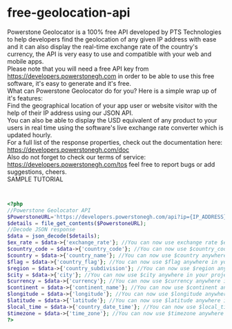 # free-geolocation-api
Powerstone Geolocator is a 100% free API developed by PTS Technologies to help developers find the geolocation of any given IP address with ease and it can also display the real-time exchange rate of the country's currency, the API is very easy to use and compatible with your web and mobile apps.<br>
Please note that you will need a free API key from https://developers.powerstonegh.com in order to be able to use this free software, it's easy to generate and it's free.<br>
What can Powerstone Geolocator do for you? Here is a simple wrap up of it's features:<br>
Find the geographical location of your app user or website visitor with the help of their IP address using our JSON API.<br>
You can also be able to display the USD equivalent of any product to your users in real time using the software's live exchange rate converter which is updated hourly.<br>
For a full list of the response properties, check out the documentation here: https://developers.powerstonegh.com/doc<br>
Also do not forget to check our terms of service: https://developers.powerstonegh.com/tos feel free to report bugs or add suggestions, cheers.
<br>
SAMPLE TUTORIAL<br>
```php


<?php
//Powerstone Geolocator API
$PowerstoneURL='https://developers.powerstonegh.com/api?ip={IP_ADDRESS}&key={YOUR_API_KEY}';
$details = file_get_contents($PowerstoneURL);
//Decode JSON response
$data = json_decode($details);
$ex_rate = $data->{'exchange_rate'}; //You can now use exchange rate $ex_rate anywhere in your project
$country_code = $data->{'country_code'}; //You can now use $country_code anywhere in your project
$country = $data->{'country_name'}; //You can now use $country anywhere in your project
$flag = $data->{'country_flag'}; //You can now use $flag anywhere in your project like so echo '<img src="'.$flag.'" alt="'.$country.'">';
$region = $data->{'country_subdivision'}; //You can now use $region anywhere in your project
$city = $data->{'city'}; //You can now use $city anywhere in your project
$currency = $data->{'currency'}; //You can now use $currency anywhere in your project
$continent = $data->{'continent_name'}; //You can now use $continent anywhere in your project
$longitude = $data->{'longitude'}; //You can now use $longitude anywhere in your project
$latitude = $data->{'latitude'}; //You can now use $latitude anywhere in your project
$local_time = $data->{'country_date_time'}; //You can now use $local_time anywhere in your project
$timezone = $data->{'time_zone'}; //You can now use $timezone anywhere in your project
?>


```
